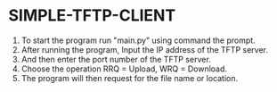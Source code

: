 # SIMPLE-TFTP-CLIENT

1. To start the program run "main.py" using command the prompt.
2. After running the program, Input the IP address of the TFTP server.
3. And then enter the port number of the TFTP server.
4. Choose the operation RRQ = Upload, WRQ = Download.
6. The program will then request for the file name or location.
